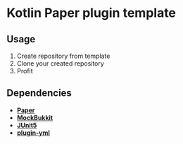 # Kotlin Paper plugin template

## Usage
1. Create repository from template
2. Clone your created repository
3. Profit

## Dependencies
- **[Paper](https://github.com/PaperMC/Paper)**
- **[MockBukkit](https://github.com/MockBukkit/MockBukkit)**
- **[JUnit5](https://github.com/junit-team/junit5)**
- **[plugin-yml](https://github.com/Minecrell/plugin-yml)**